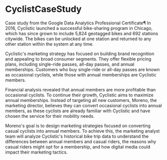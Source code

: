 # CyclistCaseStudy
Case study from the Google Data Analytics Professional Certificate¶
In 2016, Cyclistic launched a successful bike-sharing program in Chicago,
which has since grown to include 5,824 geotagged bikes and 692 stations citywide. 
The bikes can be unlocked at one station and returned to any other station within the system at any time.

Cyclistic's marketing strategy has focused on building brand recognition and appealing to broad consumer segments. 
They offer flexible pricing plans, including single-ride passes, all-day passes, and annual memberships. 
Customers who buy single-ride or all-day passes are known as occasional cyclists, while those with annual memberships are Cyclistic members.

Financial analysis revealed that annual members are more profitable than occasional cyclists.
To continue their growth, Cyclistic aims to maximize annual memberships. 
Instead of targeting all new customers, Moreno, the marketing director, believes they can convert occasional cyclists into annual members, 
as these cyclists are already familiar with Cyclistic and have chosen the service for their mobility needs.

Moreno's goal is to design marketing strategies focused on converting casual cyclists into annual members. 
To achieve this, the marketing analyst team will analyze Cyclistic's historical bike trip data to understand 
the differences between annual members and casual riders, the reasons why casual riders might opt for a membership, 
and how digital media could impact their marketing tactics.
